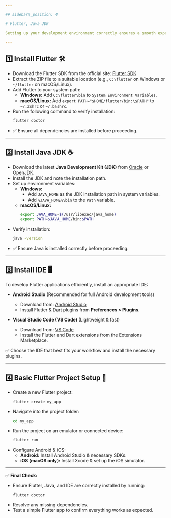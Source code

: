 ```yaml
---

## sidebar\_position: 4

# Flutter, Java JDK

Setting up your development environment correctly ensures a smooth experience while building Flutter applications. Follow these steps to install Flutter, configure Java JDK, set up your IDE, and initialize your project.

---
```


## 1️⃣ Install Flutter 🛠️

- Download the Flutter SDK from the official site: [Flutter SDK](https://flutter.dev/docs/get-started/install)
- Extract the ZIP file to a suitable location (e.g., `C:\flutter` on Windows or `~/flutter` on macOS/Linux).
- Add Flutter to your system path:
  - **Windows:** Add `C:\flutter\bin` to `System Environment Variables`.
  - **macOS/Linux:** Add `export PATH="$HOME/flutter/bin:\$PATH"` to `~/.zshrc` or `~/.bashrc`.
- Run the following command to verify installation:
  ```sh
  flutter doctor
  ```
- ✅ Ensure all dependencies are installed before proceeding.

---

## 2️⃣ Install Java JDK ☕

- Download the latest **Java Development Kit (JDK)** from [Oracle](https://www.oracle.com/java/technologies/javase-downloads.html) or [OpenJDK](https://openjdk.org/).
- Install the JDK and note the installation path.
- Set up environment variables:
  - **Windows:**
    - Add `JAVA_HOME` as the JDK installation path in system variables.
    - Add `%JAVA_HOME%\bin` to the `Path` variable.
  - **macOS/Linux:**
    ```sh
    export JAVA_HOME=$(/usr/libexec/java_home)
    export PATH=$JAVA_HOME/bin:$PATH
    ```
- Verify installation:
  ```sh
  java -version
  ```
- ✅ Ensure Java is installed correctly before proceeding.

---

## 3️⃣ Install IDE 🖥️

To develop Flutter applications efficiently, install an appropriate IDE:

- **Android Studio** (Recommended for full Android development tools)

  - Download from: [Android Studio](https://developer.android.com/studio)
  - Install Flutter & Dart plugins from **Preferences > Plugins**.

- **Visual Studio Code (VS Code)** (Lightweight & fast)

  - Download from: [VS Code](https://code.visualstudio.com/)
  - Install the Flutter and Dart extensions from the Extensions Marketplace.
  
✅ Choose the IDE that best fits your workflow and install the necessary plugins.

---

## 4️⃣ Basic Flutter Project Setup 📂

- Create a new Flutter project:
  ```sh
  flutter create my_app
  ```
- Navigate into the project folder:
  ```sh
  cd my_app
  ```
- Run the project on an emulator or connected device:
  ```sh
  flutter run
  ```
- Configure Android & iOS:
  - **Android:** Install Android Studio & necessary SDKs.
  - **iOS (macOS only):** Install Xcode & set up the iOS simulator.

---

✅ **Final Check:**

- Ensure Flutter, Java, and IDE are correctly installed by running:
  ```sh
  flutter doctor
  ```
- Resolve any missing dependencies.
- Test a simple Flutter app to confirm everything works as expected.
